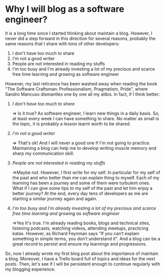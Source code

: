 # Why I will blog as a software engineer?

It is a long time since I started thinking about maintain a blog. However, I never did a step forward in this direction for several reasons, probably the same reasons that I share with tons of other developers: 

1. I don't have too much to share
2. I'm not a good writer
3. People are not interested in reading my stuffs
4. I'm too busy and I'm already investing a lot of my precious and scarce free time learning and growing as software engineer

However, my last reticence has been washed away when reading the book "The Software Craftsman: Professionalism, Pragmatism, Pride", where Sandro Mancuso dismantles one by one all my alibis. In fact, if I think better:

1. *I don't have too much to share*

   => Is it true? As software engineer, I learn new things in a daily basis. So, at least every week I can have something to share. No matter as small is the topic, it is probably a lesson learnt worth to be shared.  

2. *I'm not a good writer*

   => That's ok! And I will never a good one if I'm not going to practice. Maintaining a blog can help me to develop writing muscle memory and sharp my communication skill.

3. *People are not interested in reading my stuffs*

   =>Maybe not. However, I first write for my self. In particular for my self of the past and who better than me can explain thing to myself. Each of my learning has been a journey and some of them were turbulent ones. What if I can give some tips to my self of the past and let him enjoy a better journey? At the end, every day tens of developers as me are starting a similar journey again and again.

4. *I'm too busy and I'm already investing a lot of my precious and scarce free time learning and growing as software engineer* 

   =>Yes It's true. I'm already reading books, blogs and technical sites, listening podcasts, watching videos, attending meetups, practicing katas. However, as Richard Feynman says "If you can’t explain something in simple terms, you don’t understand it". And a blog can be a great record to persist and ensure my learnings and progressions.

So, now I already wrote my first blog post about the importance of maintain a blog.  Moreover, I have a Trello board full of topics and ideas for the next posts. Then, let's see if I will be persistent enough to continue regularly with my blogging experience. 